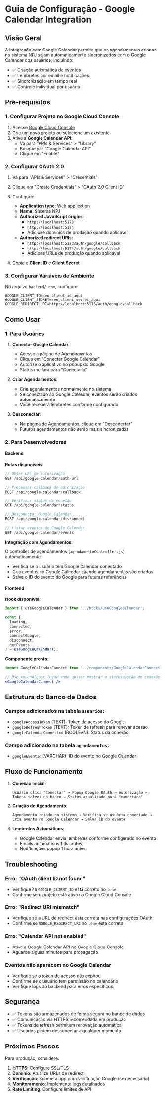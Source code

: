 # Guia de Configuração - Google Calendar Integration

## Visão Geral

A integração com Google Calendar permite que os agendamentos criados no sistema NPJ sejam automaticamente sincronizados com o Google Calendar dos usuários, incluindo:

- ✅ Criação automática de eventos
- ✅ Lembretes por email e notificações
- ✅ Sincronização em tempo real
- ✅ Controle individual por usuário

## Pré-requisitos

### 1. Configurar Projeto no Google Cloud Console

1. Acesse [Google Cloud Console](https://console.cloud.google.com/)
2. Crie um novo projeto ou selecione um existente
3. Ative a **Google Calendar API**:
   - Vá para "APIs & Services" > "Library"
   - Busque por "Google Calendar API"
   - Clique em "Enable"

### 2. Configurar OAuth 2.0

1. Vá para "APIs & Services" > "Credentials"
2. Clique em "Create Credentials" > "OAuth 2.0 Client ID"
3. Configure:
   - **Application type**: Web application
   - **Name**: Sistema NPJ
   - **Authorized JavaScript origins**: 
     - `http://localhost:5173`
     - `http://localhost:5174`
     - Adicione domínios de produção quando aplicável
   - **Authorized redirect URIs**:
     - `http://localhost:5173/auth/google/callback`
     - `http://localhost:5174/auth/google/callback`
     - Adicione URLs de produção quando aplicável

4. Copie o **Client ID** e **Client Secret**

### 3. Configurar Variáveis de Ambiente

No arquivo `backend/.env`, configure:

```env
GOOGLE_CLIENT_ID=seu_client_id_aqui
GOOGLE_CLIENT_SECRET=seu_client_secret_aqui
GOOGLE_REDIRECT_URI=http://localhost:5173/auth/google/callback
```

## Como Usar

### 1. Para Usuários

1. **Conectar Google Calendar**:
   - Acesse a página de Agendamentos
   - Clique em "Conectar Google Calendar"
   - Autorize o aplicativo no popup do Google
   - Status mudará para "Conectado"

2. **Criar Agendamentos**:
   - Crie agendamentos normalmente no sistema
   - Se conectado ao Google Calendar, eventos serão criados automaticamente
   - Você receberá lembretes conforme configurado

3. **Desconectar**:
   - Na página de Agendamentos, clique em "Desconectar"
   - Futuros agendamentos não serão mais sincronizados

### 2. Para Desenvolvedores

#### Backend

**Rotas disponíveis**:

```javascript
// Obter URL de autorização
GET /api/google-calendar/auth-url

// Processar callback de autorização  
POST /api/google-calendar/callback

// Verificar status da conexão
GET /api/google-calendar/status

// Desconectar Google Calendar
POST /api/google-calendar/disconnect

// Listar eventos do Google Calendar
GET /api/google-calendar/events
```

**Integração com Agendamentos**:

O controller de agendamentos (`agendamentoController.js`) automaticamente:
- Verifica se o usuário tem Google Calendar conectado
- Cria eventos no Google Calendar quando agendamentos são criados
- Salva o ID do evento do Google para futuras referências

#### Frontend

**Hook disponível**:

```javascript
import { useGoogleCalendar } from '../hooks/useGoogleCalendar';

const { 
  loading, 
  connected, 
  error, 
  connectGoogle, 
  disconnect, 
  getEvents 
} = useGoogleCalendar();
```

**Componente pronto**:

```jsx
import GoogleCalendarConnect from '../components/GoogleCalendarConnect';

// Use em qualquer lugar onde quiser mostrar o status/botão de conexão
<GoogleCalendarConnect />
```

## Estrutura do Banco de Dados

### Campos adicionados na tabela `usuarios`:

- `googleAccessToken` (TEXT): Token de acesso do Google
- `googleRefreshToken` (TEXT): Token de refresh para renovar acesso  
- `googleCalendarConnected` (BOOLEAN): Status da conexão

### Campo adicionado na tabela `agendamentos`:

- `googleEventId` (VARCHAR): ID do evento no Google Calendar

## Fluxo de Funcionamento

1. **Conexão Inicial**:
   ```
   Usuário clica "Conectar" → Popup Google OAuth → Autorização → 
   Tokens salvos no banco → Status atualizado para "conectado"
   ```

2. **Criação de Agendamento**:
   ```
   Agendamento criado no sistema → Verifica se usuário conectado → 
   Cria evento no Google Calendar → Salva ID do evento
   ```

3. **Lembretes Automáticos**:
   - Google Calendar envia lembretes conforme configurado no evento
   - Emails automáticos 1 dia antes
   - Notificações popup 1 hora antes

## Troubleshooting

### Erro: "OAuth client ID not found"
- Verifique se `GOOGLE_CLIENT_ID` está correto no `.env`
- Confirme se o projeto está ativo no Google Cloud Console

### Erro: "Redirect URI mismatch"
- Verifique se a URL de redirect está correta nas configurações OAuth
- Confirme se `GOOGLE_REDIRECT_URI` no `.env` está correto

### Erro: "Calendar API not enabled"
- Ative a Google Calendar API no Google Cloud Console
- Aguarde alguns minutos para propagação

### Eventos não aparecem no Google Calendar
- Verifique se o token de acesso não expirou
- Confirme se o usuário tem permissão no calendário
- Verifique logs do backend para erros específicos

## Segurança

- ✅ Tokens são armazenados de forma segura no banco de dados
- ✅ Comunicação via HTTPS recomendada em produção
- ✅ Tokens de refresh permitem renovação automática
- ✅ Usuários podem desconectar a qualquer momento

## Próximos Passos

Para produção, considere:

1. **HTTPS**: Configure SSL/TLS
2. **Domínio**: Atualize URLs de redirect
3. **Verificação**: Submeta app para verificação Google (se necessário)
4. **Monitoramento**: Implemente logs detalhados
5. **Rate Limiting**: Configure limites de API
